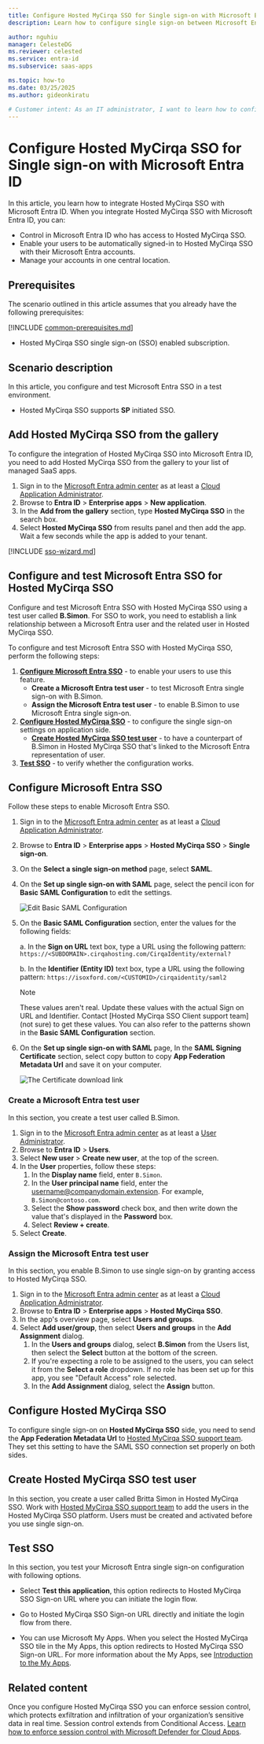 ```yaml
---
title: Configure Hosted MyCirqa SSO for Single sign-on with Microsoft Entra ID
description: Learn how to configure single sign-on between Microsoft Entra ID and Hosted MyCirqa SSO.

author: nguhiu
manager: CelesteDG
ms.reviewer: celested
ms.service: entra-id
ms.subservice: saas-apps

ms.topic: how-to
ms.date: 03/25/2025
ms.author: gideonkiratu

# Customer intent: As an IT administrator, I want to learn how to configure single sign-on between Microsoft Entra ID and Hosted MyCirqa so that I can control who has access to Hosted MyCirqa, enable automatic sign-in with Microsoft Entra accounts, and manage my accounts in one central location.
---
```


# Configure Hosted MyCirqa SSO for Single sign-on with Microsoft Entra ID

In this article,  you learn how to integrate Hosted MyCirqa SSO with Microsoft Entra ID. When you integrate Hosted MyCirqa SSO with Microsoft Entra ID, you can:

* Control in Microsoft Entra ID who has access to Hosted MyCirqa SSO.
* Enable your users to be automatically signed-in to Hosted MyCirqa SSO with their Microsoft Entra accounts.
* Manage your accounts in one central location.

## Prerequisites

The scenario outlined in this article assumes that you already have the following prerequisites:

[!INCLUDE [common-prerequisites.md](~/identity/saas-apps/includes/common-prerequisites.md)]
* Hosted MyCirqa SSO single sign-on (SSO) enabled subscription.

## Scenario description

In this article,  you configure and test Microsoft Entra SSO in a test environment.

* Hosted MyCirqa SSO supports **SP** initiated SSO.

## Add Hosted MyCirqa SSO from the gallery

To configure the integration of Hosted MyCirqa SSO into Microsoft Entra ID, you need to add Hosted MyCirqa SSO from the gallery to your list of managed SaaS apps.

1. Sign in to the [Microsoft Entra admin center](https://entra.microsoft.com) as at least a [Cloud Application Administrator](~/identity/role-based-access-control/permissions-reference.md#cloud-application-administrator).
1. Browse to **Entra ID** > **Enterprise apps** > **New application**.
1. In the **Add from the gallery** section, type **Hosted MyCirqa SSO** in the search box.
1. Select **Hosted MyCirqa SSO** from results panel and then add the app. Wait a few seconds while the app is added to your tenant.

 [!INCLUDE [sso-wizard.md](~/identity/saas-apps/includes/sso-wizard.md)]

<a name='configure-and-test-azure-ad-sso-for-hosted-mycirqa-sso'></a>

## Configure and test Microsoft Entra SSO for Hosted MyCirqa SSO

Configure and test Microsoft Entra SSO with Hosted MyCirqa SSO using a test user called **B.Simon**. For SSO to work, you need to establish a link relationship between a Microsoft Entra user and the related user in Hosted MyCirqa SSO.

To configure and test Microsoft Entra SSO with Hosted MyCirqa SSO, perform the following steps:

1. **[Configure Microsoft Entra SSO](#configure-azure-ad-sso)** - to enable your users to use this feature.
    * **Create a Microsoft Entra test user** - to test Microsoft Entra single sign-on with B.Simon.
    * **Assign the Microsoft Entra test user** - to enable B.Simon to use Microsoft Entra single sign-on.
1. **[Configure Hosted MyCirqa SSO](#configure-hosted-mycirqa-sso)** - to configure the single sign-on settings on application side.
    * **[Create Hosted MyCirqa SSO test user](#create-hosted-mycirqa-sso-test-user)** - to have a counterpart of B.Simon in Hosted MyCirqa SSO that's linked to the Microsoft Entra representation of user.
1. **[Test SSO](#test-sso)** - to verify whether the configuration works.

<a name='configure-azure-ad-sso'></a>

## Configure Microsoft Entra SSO

Follow these steps to enable Microsoft Entra SSO.

1. Sign in to the [Microsoft Entra admin center](https://entra.microsoft.com) as at least a [Cloud Application Administrator](~/identity/role-based-access-control/permissions-reference.md#cloud-application-administrator).
1. Browse to **Entra ID** > **Enterprise apps** > **Hosted MyCirqa SSO** > **Single sign-on**.
1. On the **Select a single sign-on method** page, select **SAML**.
1. On the **Set up single sign-on with SAML** page, select the pencil icon for **Basic SAML Configuration** to edit the settings.

   ![Edit Basic SAML Configuration](common/edit-urls.png)

1. On the **Basic SAML Configuration** section, enter the values for the following fields:

	a. In the **Sign on URL** text box, type a URL using the following pattern:
    `https://<SUBDOMAIN>.cirqahosting.com/CirqaIdentity/external?`

    b. In the **Identifier (Entity ID)** text box, type a URL using the following pattern:
    `https://isoxford.com/<CUSTOMID>/cirqaidentity/saml2`

	> [!NOTE]
	> These values aren't real. Update these values with the actual Sign on URL and Identifier. Contact [Hosted MyCirqa SSO Client support team](not sure) to get these values. You can also refer to the patterns shown in the **Basic SAML Configuration** section.

1. On the **Set up single sign-on with SAML** page, In the **SAML Signing Certificate** section, select copy button to copy **App Federation Metadata Url** and save it on your computer.

	![The Certificate download link](common/copy-metadataurl.png)

<a name='create-an-azure-ad-test-user'></a>

### Create a Microsoft Entra test user

In this section, you create a test user called B.Simon.

1. Sign in to the [Microsoft Entra admin center](https://entra.microsoft.com) as at least a [User Administrator](~/identity/role-based-access-control/permissions-reference.md#user-administrator).
1. Browse to **Entra ID** > **Users**.
1. Select **New user** > **Create new user**, at the top of the screen.
1. In the **User** properties, follow these steps:
   1. In the **Display name** field, enter `B.Simon`.  
   1. In the **User principal name** field, enter the username@companydomain.extension. For example, `B.Simon@contoso.com`.
   1. Select the **Show password** check box, and then write down the value that's displayed in the **Password** box.
   1. Select **Review + create**.
1. Select **Create**.

<a name='assign-the-azure-ad-test-user'></a>

### Assign the Microsoft Entra test user

In this section, you enable B.Simon to use single sign-on by granting access to Hosted MyCirqa SSO.

1. Sign in to the [Microsoft Entra admin center](https://entra.microsoft.com) as at least a [Cloud Application Administrator](~/identity/role-based-access-control/permissions-reference.md#cloud-application-administrator).
1. Browse to **Entra ID** > **Enterprise apps** > **Hosted MyCirqa SSO**.
1. In the app's overview page, select **Users and groups**.
1. Select **Add user/group**, then select **Users and groups** in the **Add Assignment** dialog.
   1. In the **Users and groups** dialog, select **B.Simon** from the Users list, then select the **Select** button at the bottom of the screen.
   1. If you're expecting a role to be assigned to the users, you can select it from the **Select a role** dropdown. If no role has been set up for this app, you see "Default Access" role selected.
   1. In the **Add Assignment** dialog, select the **Assign** button.

## Configure Hosted MyCirqa SSO

To configure single sign-on on **Hosted MyCirqa SSO** side, you need to send the **App Federation Metadata Url** to [Hosted MyCirqa SSO support team](mailto:support@isoxford.com). They set this setting to have the SAML SSO connection set properly on both sides.

## Create Hosted MyCirqa SSO test user

In this section, you create a user called Britta Simon in Hosted MyCirqa SSO. Work with [Hosted MyCirqa SSO support team](mailto:support@isoxford.com) to add the users in the Hosted MyCirqa SSO platform. Users must be created and activated before you use single sign-on.

## Test SSO

In this section, you test your Microsoft Entra single sign-on configuration with following options. 

* Select **Test this application**, this option redirects to Hosted MyCirqa SSO Sign-on URL where you can initiate the login flow. 

* Go to Hosted MyCirqa SSO Sign-on URL directly and initiate the login flow from there.

* You can use Microsoft My Apps. When you select the Hosted MyCirqa SSO tile in the My Apps, this option redirects to Hosted MyCirqa SSO Sign-on URL. For more information about the My Apps, see [Introduction to the My Apps](https://support.microsoft.com/account-billing/sign-in-and-start-apps-from-the-my-apps-portal-2f3b1bae-0e5a-4a86-a33e-876fbd2a4510).

## Related content

Once you configure Hosted MyCirqa SSO you can enforce session control, which protects exfiltration and infiltration of your organization’s sensitive data in real time. Session control extends from Conditional Access. [Learn how to enforce session control with Microsoft Defender for Cloud Apps](/cloud-app-security/proxy-deployment-aad).
